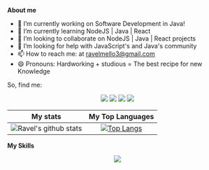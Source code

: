 


**About me**
	
<p align="center">
  
- 🔭 I’m currently working on Software Development in Java! 
- 🌱 I’m currently learning NodeJS | Java | React
- 👯 I’m looking to collaborate on NodeJS | Java | React projects
- 🤔 I’m looking for help with JavaScript's and Java's community
- 📫 How to reach me: at ravelmello3@gmail.com
- 😄 Pronouns: Hardworking + studious = The best recipe for new Knowledge

  

So, find me: 

<p align="center">
<a href="https://www.instagram.com/ravelmellodev/" target="_blank"><img src="https://img.shields.io/badge/-Instagram-%23E4405F?style=for-the-badge&logo=instagram&logoColor=white" target="_blank"></a>
<a href="https://www.linkedin.com/in/ravel-mello" target="_blank"><img src="https://img.shields.io/badge/-LinkedIn-%230077B5?style=for-the-badge&logo=linkedin&logoColor=white" target="_blank"></a>
<a href="https://github.com/ravelmello" target="_blank">
<a href="mailto:ravelmello3@gmail.com" alt="Gmail" target="_blank">
  <img src="https://img.shields.io/badge/-Gmail-FF0000?style=for-the-badge&labelColor=FF0000&logo=gmail&logoColor=white&link=mailto:ravelmello3@gmail.com"></a>
<a href="https://ravelmello.github.io" target="_blank">
<img 
src="https://img.shields.io/badge/personal%20site-ccccc5?style=for-the-badge&logo=superuser&logoColor=red"/> 
</a>
</p>

</p>  

<div>
	
My stats | My Top Languages 
:----------:|:---------:
|![Ravel's github stats](https://github-readme-stats-sigma-five.vercel.app/api?username=ravelmello&show_icons=true&theme=white) |[![Top Langs](https://github-readme-stats-sigma-five.vercel.app/api/top-langs/?username=ravelmello&layout=compact)](https://github.com/ravelmello/github-readme-stats) 
	
	
**My Skills**	

<p align="center">
  <a href="https://skillicons.dev">
    <img src="https://skillicons.dev/icons?i=git,kubernetes,docker,angular,bootstrap,cypress,express,nodejs,java,js,ubuntu,maven,nestjs,postgres,spring,ts,html" />
  </a>
</p>
	

<!--<p align="center">
	  Visitors <br>
<img src="https://profile-counter.glitch.me/ravelmello/count.svg" />
</p> -->	  
	

<!--
**ravelmello/ravelmello** is a ✨ _special_ ✨ repository because its `README.md` (this file) appears on your GitHub profile.

Here are some ideas to get you started:

- 🔭 I’m currently working on ...
- 🌱 I’m currently learning ...
- 👯 I’m looking to collaborate on ...
- 🤔 I’m looking for help with ...
- 💬 Ask me about ...
- 📫 How to reach me: ...
- 😄 Pronouns: ...
- ⚡ Fun fact: ...
-->
